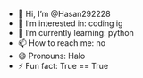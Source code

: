 - 👋 Hi, I’m @Hasan292228
- 👀 I’m interested in: coding ig
- 🌱 I’m currently learning: python
- 📫 How to reach me: no
- 😄 Pronouns: Halo
- ⚡ Fun fact: True == True
